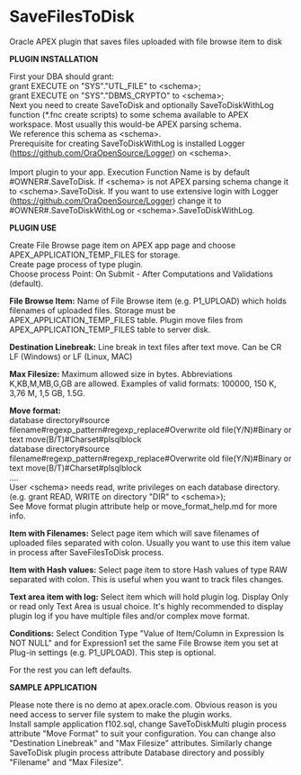 # SaveFilesToDisk
Oracle APEX plugin that saves files uploaded with file browse item to disk

<b>PLUGIN INSTALLATION</b>

First your DBA should grant:<br/>
grant EXECUTE on "SYS"."UTL_FILE" to &lt;schema&gt;;<br/>
grant EXECUTE on "SYS"."DBMS_CRYPTO" to &lt;schema&gt;;<br/>
Next you need to create SaveToDisk and optionally SaveToDiskWithLog function (*.fnc create scripts) to some schema available to APEX workspace. Most usually this would-be APEX parsing schema.<br/> 
We reference this schema as &lt;schema&gt;.<br/>
Prerequisite for creating SaveToDiskWithLog is installed Logger (https://github.com/OraOpenSource/Logger) on &lt;schema&gt;.<br/><br/>
Import plugin to your app. Execution Function Name is by default #OWNER#.SaveToDisk. If &lt;schema&gt; is not APEX parsing schema change it to &lt;schema&gt;.SaveToDisk. If you want to use extensive login with Logger (https://github.com/OraOpenSource/Logger) change it to #OWNER#.SaveToDiskWithLog or &lt;schema&gt;.SaveToDiskWithLog.
  
<b>PLUGIN USE</b>

Create File Browse page item on APEX app page and choose APEX_APPLICATION_TEMP_FILES for storage.</br>
Create page process of type plugin.</br>
Choose process Point: On Submit - After Computations and Validations (default).

<b>File Browse Item:</b> Name of File Browse item (e.g. P1_UPLOAD) which holds filenames of uploaded files. Storage must be APEX_APPLICATION_TEMP_FILES table. Plugin move files from APEX_APPLICATION_TEMP_FILES table to server disk.

<b>Destination Linebreak:</b> Line break in text files after text move. Can be CR LF (Windows) or LF (Linux, MAC) 

<b>Max Filesize:</b> Maximum allowed size in bytes. Abbreviations K,KB,M,MB,G,GB are allowed. Examples of valid formats: 100000, 150 K, 3,76 M, 1,5 GB, 1.5G.

<b>Move format:</b></br>
database directory#source filename#regexp_pattern#regexp_replace#Overwrite old file(Y/N)#Binary or text move(B/T)#Charset#plsqlblock</br>
database directory#source filename#regexp_pattern#regexp_replace#Overwrite old file(Y/N)#Binary or text move(B/T)#Charset#plsqlblock</br>
....</br>
User &lt;schema&gt; needs read, write privileges on each database directory. (e.g. grant READ, WRITE on directory "DIR" to &lt;schema&gt;);<br/> 
See Move format plugin attribute help or move_format_help.md for more info.

<b>Item with Filenames:</b> Select page item which will save filenames of uploaded files separated with colon. Usually you want to use this item value in process after SaveFilesToDisk process.

<b>Item with Hash values:</b> Select page item to store Hash values of type RAW separated with colon. This is useful when you want to track files changes.

<b>Text area item with log:</b> Select item which will hold plugin log. Display Only or read only Text Area is usual choice. It's highly recommended to display plugin log if you have multiple files and/or complex move format.

<b>Conditions:</b> Select Condition Type "Value of Item/Column in Expression Is NOT NULL" and for Expression1 set the same File Browse item you set at Plug-in settings (e.g. P1_UPLOAD). This step is optional. 

For the rest you can left defaults.
  
<b>SAMPLE APPLICATION</b>

Please note there is no demo at apex.oracle.com. Obvious reason is you need access to server file system to make the plugin works.<br/> 
Install sample application f102.sql, change SaveToDiskMulti plugin process attribute "Move Format" to suit your configuration. You can change also "Destination Linebreak" and "Max Filesize" attributes. Similarly change SaveToDisk plugin process attribute Database directory and possibly "Filename" and "Max Filesize".

